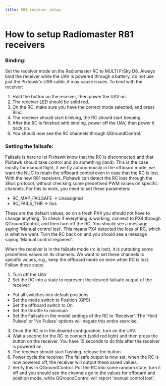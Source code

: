 ```yaml
---
title: R81 receiver setup
---
```


# How to setup Radiomaster R81 receivers

### Binding:

Set the receiver mode on the Radiomaster RC to MULTI FrSky D8.
Always bind the receiver while the UAV is powered through a battery, do not use just the Pixhawk's USB cable, it may cause issues.
To bind with the receiver:
1. Hold the button on the receiver, then power the UAV on.
2. The receiver LED should be solid red.
3. On the RC, make sure you have the correct mode selected, and press Bind.
4. The receiver should start blinking, the RC should start beeping.
5. After the RC is finished with binding, power off the UAV, then power it back on.
6. You should now see the RC channels through QGroundControl.

### Setting the failsafe:

Failsafe is here to let Pixhawk know that the RC is disconnected and that Pixhawk should take control and do something (land). This is the case mostly for manual flight, if we fly autonomously in the offboard mode, we want the NUC to retain the offboard control even in case that the RC is lost.
With the new R81 receivers, Pixhawk can detect the RC loss through the SBus protocol, without checking some predefined PWM values on specific channels. For this to work, you need to set these parameters:
* RC_MAP_FAILSAFE -> Unassigned
* RC_FAILS_THR -> 0us

These are the default values, so on a fresh PX4 you should not have to change anything. To check if everything is working, connect to PX4 through QGroundControl, and then turn off the RC. You should see a message saying 'Manual control lost'. This means PX4 detected the loss of RC, which is what we want. Turn the RC back on and you should see a message saying 'Manual control regained'.

When the receiver is in the failsafe mode (rc is lost), it is outputing some predefined values on its channels. We want to set these channels to specific values, e.g., keep the offboard mode on even when RC is lost. Follow these steps:
1. Turn off the UAV
2. Set the RC into a state to represent the desired failsafe output of the receiver:
  * Put all switches into default positions
  * Set the mode switch to Position (GPS)
  * Set the offboard switch to On
  * Set the throttle to minimum
  * Set the Failsafe in the model settings of the RC to 'Receiver'. The 'Hold Pulses' or 'No Pulses' options will negate this entire exercise.
3. Once the RC is in the desired configuration, turn on the UAV.
4. Wait a second for the RC to connect (solid red light) and then press the button on the receiver. You have 10 seconds to do this after the receiver is powered on.
5. The receiver should start flashing, release the button.
6. Power cycle the receiver. The failsafe output is now set, when the RC is now powered off, the receiver will output these saved values.
7. Verify this in QGroundControl. Put the RC into some random state, turn it off and you should see the channels go to the values for offboard and position mode, while QGroundControl will report 'manual control lost'.

